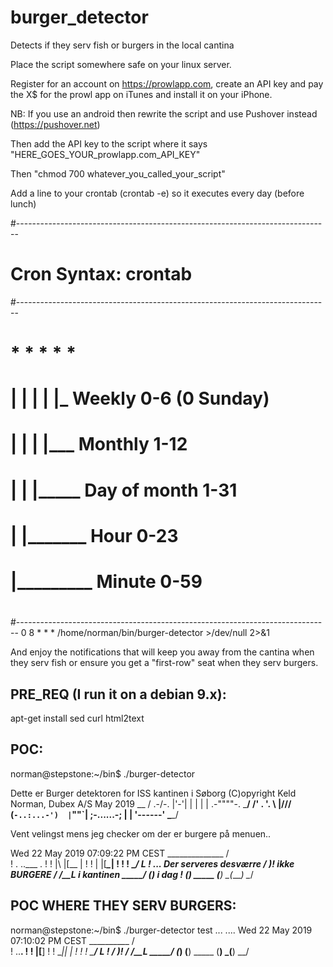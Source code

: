 # burger_detector
Detects if they serv fish or burgers in the local cantina

Place the script somewhere safe on your linux server.

Register for an account on https://prowlapp.com, create an API key and pay the X$ for the prowl app on iTunes and install it on your iPhone.

NB: If you use an android then rewrite the script and use Pushover instead (https://pushover.net)

Then add the API key to the script where it says "HERE_GOES_YOUR_prowlapp.com_API_KEY"

Then "chmod 700 whatever_you_called_your_script"

Add a line to your crontab (crontab -e) so it executes every day (before lunch)

#------------------------------------------------------------------------------
# Cron Syntax: crontab
#------------------------------------------------------------------------------
#
#                * * * * *
#                | | | | |_ Weekly 0-6 (0 Sunday) 
#                | | | |___ Monthly 1-12
#                | | |_____ Day of month 1-31
#                | |_______ Hour 0-23
#                |_________ Minute 0-59
#
#------------------------------------------------------------------------------
0 8 * * * /home/norman/bin/burger-detector >/dev/null 2>&1

And enjoy the notifications that will keep you away from the cantina when they serv fish or ensure you get a "first-row" seat when they serv burgers.

PRE_REQ (I run it on a debian 9.x):
------------------------------------

apt-get install sed curl html2text

POC:
------------------------------------
norman@stepstone:~/bin$ ./burger-detector  

 Dette er Burger detektoren for ISS kantinen i Søborg
     (C)opyright Keld Norman, Dubex A/S May 2019
       __
      /
   .-/-.
   |'-'|
   |   |
   |   |   .-""""-.
   \___/  /' .  '. \   \|/\//
         (`-..:...-')  |`""`|
          ;-......-;   |    |
           '------'    \____/

 Vent velingst mens jeg checker om der er burgere på menuen..

 Wed 22 May 2019 07:09:22 PM CEST
    ______________
   /              \
   ! .  ..___   . !
   ! |\ |[__    | !
   ! | \|[___\__| !
   !              !
   \______________/
         L_ !  ... Der serveres desværre
        / _)!          ikke BURGERE
       / /__L           i kantinen 
 _____/ (____)           i dag !
        (____)
 _____  (____)
      \_(____)
         \__/   

POC WHERE THEY SERV BURGERS:
------------------------------------
norman@stepstone:~/bin$ ./burger-detector test
...
....
 Wed 22 May 2019 07:10:02 PM CEST
      __________
     /          \
     !    ..__. !
     !    |[__] !
     ! \__||  | !
     !          !
     \__________/
         L_ ! 
        / _)!
       / /__L
 _____/ (____)
        (____)
 _____  (____)
      \_(____)
         \__/   

